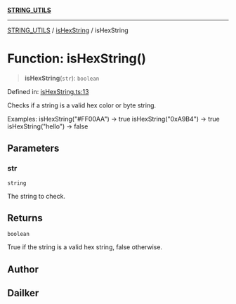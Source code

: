 [**STRING_UTILS**](../../README.md)

***

[STRING_UTILS](../../README.md) / [isHexString](../README.md) / isHexString

# Function: isHexString()

> **isHexString**(`str`): `boolean`

Defined in: [isHexString.ts:13](https://github.com/dailker/everyutil/blob/9f01851634d75effcc536090fe8088ebd76571be/src/string/isHexString.ts#L13)

Checks if a string is a valid hex color or byte string.

Examples:
  isHexString("#FF00AA") → true
  isHexString("0xA9B4") → true
  isHexString("hello") → false

## Parameters

### str

`string`

The string to check.

## Returns

`boolean`

True if the string is a valid hex string, false otherwise.

## Author

## Dailker

